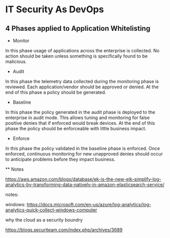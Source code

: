# IT Security As DevOps

## 4 Phases applied to Application Whitelisting

* Monitor

In this phase usage of applications across the enterprise is collected. No action should be taken unless something is specifically found to be malicious.

* Audit

In this phase the telemetry data collected during the monitoring phase is reviewed. Each application/vendor should be approved or denied. At the end of this phase a policy should be generated.

* Baseline

In this phase the policy generated in the audit phase is deployed to the enterprise in audit mode. This allows tuning and monitoring for false positive denies that if enforced would break devices. At the end of this phase the policy should be enforceable with little business impact.

* Enforce

In this phase the policy validated in the baseline phase is enforced. Once enforced, continuous monitoring for new unapproved denies should occur to anticipate problems before they impact business.


** Notes

https://aws.amazon.com/blogs/database/ek-is-the-new-elk-simplify-log-analytics-by-transforming-data-natively-in-amazon-elasticsearch-service/

notes:

windows:  https://docs.microsoft.com/en-us/azure/log-analytics/log-analytics-quick-collect-windows-computer

why the cloud as a security boundry

https://blogs.securiteam.com/index.php/archives/3689
